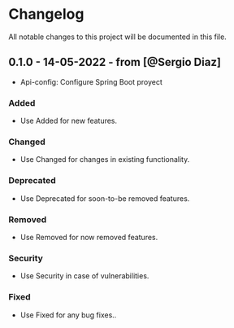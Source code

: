 # Changelog
All notable changes to this project will be documented in this file.

## 0.1.0 - 14-05-2022 - from [@Sergio Diaz]
- Api-config: Configure Spring Boot proyect

### Added
- Use Added for new features.

### Changed
- Use Changed for changes in existing functionality.

### Deprecated
- Use Deprecated for soon-to-be removed features.

### Removed
- Use Removed for now removed features.

### Security
- Use Security in case of vulnerabilities.

### Fixed
- Use Fixed for any bug fixes..
